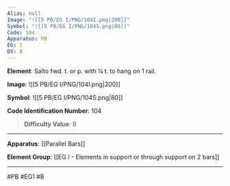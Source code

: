 ```yaml
---
Alias: null
Image: "![[5 PB/EG I/PNG/104I.png|200]]"
Symbol: "![[5 PB/EG I/PNG/104S.png|80]]"
Code: 104
Apparatus: PB
EG: I
DV: B
---
```

**Element**: Salto fwd. t. or p. with 1⁄4 t. to hang on 1 rail.

**Image**:
![[5 PB/EG I/PNG/104I.png|200]]

**Symbol**:
![[5 PB/EG I/PNG/104S.png|80]]

**Code Identification Number**: 104

>**Difficulty Value**: B

___
**Apparatus**: [[Parallel Bars]]

**Element Group**: [[EG I - Elements in support or through support on 2 bars]]
___
#PB #EG1 #B
